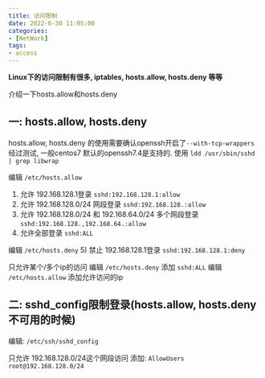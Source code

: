 ```yaml
---
title: 访问限制
date: 2022-6-30 11:05:00
categories: 
- [NetWork]
tags: 
- access
---
```


**Linux下的访问限制有很多, iptables, hosts.allow, hosts.deny 等等**

介绍一下hosts.allow和hosts.deny

## 一: hosts.allow, hosts.deny
hosts.allow, hosts.deny 的使用需要确认openssh开启了```--with-tcp-wrappers```
经过测试, 一般centos7 默认的openssh7.4是支持的.
使用 ```ldd /usr/sbin/sshd | grep libwrap```

编辑 ```/etc/hosts.allow```
1) 允许 192.168.128.1登录
``` sshd:192.168.128.1:allow ```
2) 允许 192.168.128.0/24 网段登录
``` sshd:192.168.128.:allow ```
3) 允许 192.168.128.0/24 和 192.168.64.0/24 多个网段登录
``` sshd:192.168.128.,192.168.64.:allow ```
4) 允许全部登录
``` sshd:ALL ```

编辑 ```/etc/hosts.deny```
5) 禁止 192.168.128.1登录
``` sshd:192.168.128.1:deny ```

只允许某个/多个ip的访问
编辑 ```/etc/hosts.deny``` 添加 ``` sshd:ALL ```
编辑 ```/etc/hosts.allow``` 添加允许访问的ip

## 二: sshd_config限制登录(hosts.allow, hosts.deny不可用的时候)

编辑: ```/etc/ssh/sshd_config```

只允许 192.168.128.0/24这个网段访问
添加: ```AllowUsers root@192.168.128.0/24```